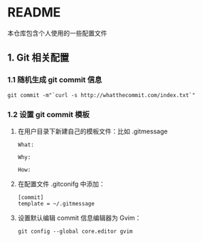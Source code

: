 # README

本仓库包含个人使用的一些配置文件

## 1. Git 相关配置

### 1.1 随机生成 git commit 信息

```shell
git commit -m"`curl -s http://whatthecommit.com/index.txt`"
```

### 1.2 设置 git commit 模板

1. 在用户目录下新建自己的模板文件：比如 .gitmessage

    ```config
    What:

    Why:

    How:

    ```
2. 在配置文件 .gitconifg 中添加：

    ```config
    [commit]
    template = ~/.gitmessage
    ```
3. 设置默认编辑 commit 信息编辑器为 Gvim：

    ```shell
    git config --global core.editor gvim
    ```
